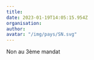 ```yaml
---
title: 
date: 2023-01-19T14:05:15.954Z
organisation: 
author: 
avatar: "/img/pays/SN.svg"
---
```


Non au 3ème mandat 